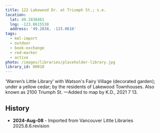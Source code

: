 ```yaml
---
title: 122 Lakewood Dr. at Triumph St.; s.e.
location:
  lat: 49.2838461
  lng: -123.0615538
  address: '49.2838, -123.0616'
tags:
  - kml-import
  - outdoor
  - book-exchange
  - red-marker
  - active
photo: /images/libraries/placeholder-library.jpg
library_id: 00018
---
```

‘Warren’s Little Library’ with Watson's Fairy Village (decorated garden); under a yellow cedar; by the residents of Lakewood Townhouses. 
Also known as 2100 Triumph St.
—Added to map by K.D., 2021 7 13.  

## History
- **2024-Aug-08** - Imported from Vancouver Little Libraries 2025.8.6.revision
